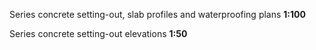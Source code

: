 <span class="caps">Series concrete setting-out, slab profiles and waterproofing plans **1:100**</span>

<span class="caps">Series concrete setting-out elevations **1:50**</span>